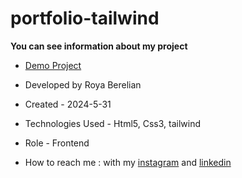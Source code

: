 # portfolio-tailwind

**You can see information about my project**



- [Demo Project](https://royaberelian.github.io/portfolio/)

- Developed by Roya Berelian

- Created - 2024-5-31

- Technologies Used - Html5, Css3, tailwind

- Role - Frontend

- How to reach me : with my [instagram](https://www.instagram.com/berelian.web) and [linkedin](https://www.linkedin.com/in/RoyaBerelian)

